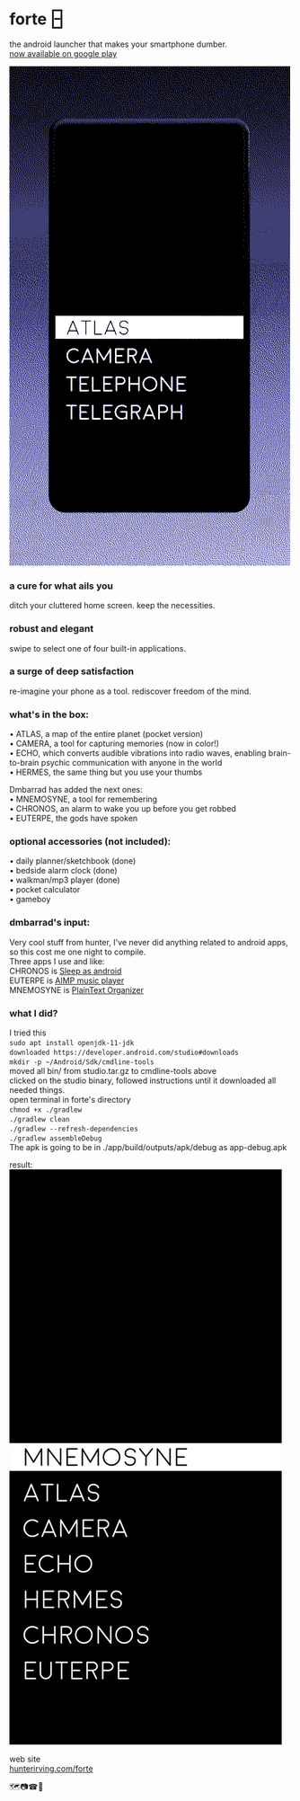 # forte 🁣
the android launcher that makes your smartphone dumber.  
[now available on google play](https://play.google.com/store/apps/details?id=hunterirving.forte)
  
![](forte.gif)

### a cure for what ails you
ditch your cluttered home screen. keep the necessities.

### robust and elegant
swipe to select one of four built-in applications.

### a surge of deep satisfaction
re-imagine your phone as a tool. rediscover freedom of the mind.

### what's in the box:
• ATLAS, a map of the entire planet (pocket version)  
• CAMERA, a tool for capturing memories (now in color!)  
• ECHO, which converts audible vibrations into radio waves, enabling brain-to-brain psychic communication with anyone in the world  
• HERMES, the same thing but you use your thumbs  

Dmbarrad has added the next ones:  
• MNEMOSYNE, a tool for remembering  
• CHRONOS, an alarm to wake you up before you get robbed  
• EUTERPE, the gods have spoken

### optional accessories (not included):
• daily planner/sketchbook  (done)  
• bedside alarm clock  (done)  
• walkman/mp3 player  (done)  
• pocket calculator    
• gameboy  


### dmbarrad's input: 
Very cool stuff from hunter, I've never did anything related to android apps, so this cost me one night to compile.   
Three apps I use and like:   
CHRONOS is [Sleep as android](https://play.google.com/store/apps/details?id=com.urbandroid.sleep)  
EUTERPE is [AIMP music player](https://play.google.com/store/apps/details?id=com.aimp.player)  
MNEMOSYNE is [PlainText Organizer](https://f-droid.org/packages/de.ferreum.pto/)  

### what I did?
I tried this  
`sudo apt install openjdk-11-jdk`  
`downloaded https://developer.android.com/studio#downloads`  
`mkdir -p ~/Android/Sdk/cmdline-tools`  
moved all bin/ from studio.tar.gz to cmdline-tools above  
clicked on the studio binary, followed instructions until it downloaded all needed things.  
open terminal in forte's directory  
`chmod +x ./gradlew`  
`./gradlew clean`  
`./gradlew --refresh-dependencies`  
`./gradlew assembleDebug`  
The apk is going to be in ./app/build/outputs/apk/debug as app-debug.apk  

result:
![](screenshot_forte.jpg)

web site  
[hunterirving.com/forte](http://www.hunterirving.com/forte)

🗺️📷☎📃

